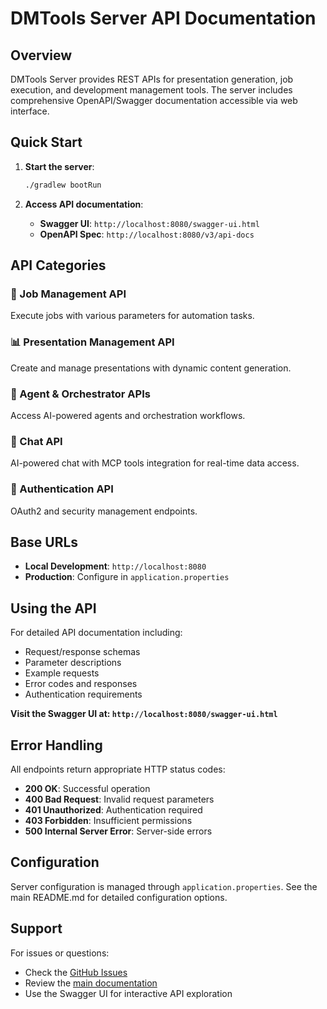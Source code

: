 # DMTools Server API Documentation

## Overview

DMTools Server provides REST APIs for presentation generation, job execution, and development management tools. The server includes comprehensive OpenAPI/Swagger documentation accessible via web interface.

## Quick Start

1. **Start the server**:
   ```bash
   ./gradlew bootRun
   ```

2. **Access API documentation**:
   - **Swagger UI**: `http://localhost:8080/swagger-ui.html`
   - **OpenAPI Spec**: `http://localhost:8080/v3/api-docs`

## API Categories

### 🔧 Job Management API
Execute jobs with various parameters for automation tasks.

### 📊 Presentation Management API  
Create and manage presentations with dynamic content generation.

### 🤖 Agent & Orchestrator APIs
Access AI-powered agents and orchestration workflows.

### 💬 Chat API
AI-powered chat with MCP tools integration for real-time data access.

### 🔐 Authentication API
OAuth2 and security management endpoints.

## Base URLs

- **Local Development**: `http://localhost:8080`
- **Production**: Configure in `application.properties`

## Using the API

For detailed API documentation including:
- Request/response schemas
- Parameter descriptions
- Example requests
- Error codes and responses
- Authentication requirements

**Visit the Swagger UI at: `http://localhost:8080/swagger-ui.html`**

## Error Handling

All endpoints return appropriate HTTP status codes:
- **200 OK**: Successful operation
- **400 Bad Request**: Invalid request parameters
- **401 Unauthorized**: Authentication required
- **403 Forbidden**: Insufficient permissions
- **500 Internal Server Error**: Server-side errors

## Configuration

Server configuration is managed through `application.properties`. See the main README.md for detailed configuration options.

## Support

For issues or questions:
- Check the [GitHub Issues](https://github.com/IstiN/dmtools/issues)
- Review the [main documentation](README.md)
- Use the Swagger UI for interactive API exploration 